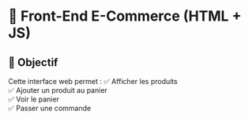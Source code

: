# 🛒 Front-End E-Commerce (HTML + JS)

## 📌 Objectif
Cette interface web permet :
✅ Afficher les produits  
✅ Ajouter un produit au panier  
✅ Voir le panier  
✅ Passer une commande  


